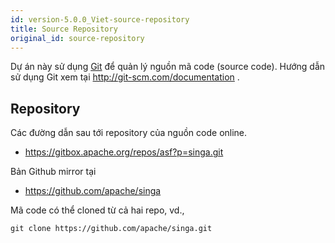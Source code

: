 ```yaml
---
id: version-5.0.0_Viet-source-repository
title: Source Repository
original_id: source-repository
---
```


<!--- Licensed to the Apache Software Foundation (ASF) under one or more contributor license agreements.  See the NOTICE file distributed with this work for additional information regarding copyright ownership.  The ASF licenses this file to you under the Apache License, Version 2.0 (the "License"); you may not use this file except in compliance with the License.  You may obtain a copy of the License at http://www.apache.org/licenses/LICENSE-2.0 Unless required by applicable law or agreed to in writing, software distributed under the License is distributed on an "AS IS" BASIS, WITHOUT WARRANTIES OR CONDITIONS OF ANY KIND, either express or implied.  See the License for the specific language governing permissions and limitations under the License.  -->

Dự án này sử dụng [Git](http://git-scm.com/) để quản lý nguồn mã code (source
code). Hướng dẫn sử dụng Git xem tại http://git-scm.com/documentation .

## Repository

Các đường dẫn sau tới repository của nguồn code online.

- https://gitbox.apache.org/repos/asf?p=singa.git

Bản Github mirror tại

- https://github.com/apache/singa

Mã code có thể cloned từ cả hai repo, vd.,

    git clone https://github.com/apache/singa.git
